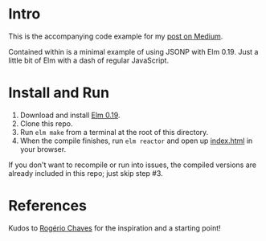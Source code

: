 # Intro

This is the accompanying code example for my [post on Medium](https://medium.com/p/cee2170a7500).

Contained within is a minimal example of using JSONP with Elm 0.19. Just a little bit of Elm with a dash of regular JavaScript.

# Install and Run

1. Download and install [Elm 0.19](https://elm-lang.org/).
2. Clone this repo.
3. Run `elm make` from a terminal at the root of this directory.
4. When the compile finishes, run `elm reactor` and open up [index.html](http://localhost:8000/index.html) in your browser.

If you don't want to recompile or run into issues, the compiled versions are already included in this repo; just skip step #3.

# References

Kudos to [Rogério Chaves](https://medium.com/@_rchaves_/elm-how-to-use-decoders-for-ports-how-to-not-use-decoders-for-json-a4f95b51473a) for the inspiration and a starting point!

